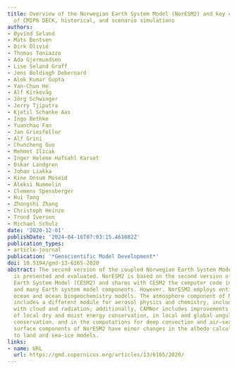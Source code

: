 ```yaml
---
title: Overview of the Norwegian Earth System Model (NorESM2) and key climate response
  of CMIP6 DECK, historical, and scenario simulations
authors:
- Øyvind Seland
- Mats Bentsen
- Dirk Olivié
- Thomas Toniazzo
- Ada Gjermundsen
- Lise Seland Graff
- Jens Boldingh Debernard
- Alok Kumar Gupta
- Yan-Chun He
- Alf Kirkevåg
- Jörg Schwinger
- Jerry Tjiputra
- Kjetil Schanke Aas
- Ingo Bethke
- Yuanchao Fan
- Jan Griesfeller
- Alf Grini
- Chuncheng Guo
- Mehmet Ilicak
- Inger Helene Hafsahl Karset
- Oskar Landgren
- Johan Liakka
- Kine Onsum Moseid
- Aleksi Nummelin
- Clemens Spensberger
- Hui Tang
- Zhongshi Zhang
- Christoph Heinze
- Trond Iversen
- Michael Schulz
date: '2020-12-01'
publishDate: '2024-04-16T07:03:15.461682Z'
publication_types:
- article-journal
publication: '*Geoscientific Model Development*'
doi: 10.5194/gmd-13-6165-2020
abstract: The second version of the coupled Norwegian Earth System Model (NorESM2)
  is presented and evaluated. NorESM2 is based on the second version of the Community
  Earth System Model (CESM2) and shares with CESM2 the computer code infrastructure
  and many Earth system model components. However, NorESM2 employs entirely different
  ocean and ocean biogeochemistry models. The atmosphere component of NorESM2 (CAM-Nor)
  includes a different module for aerosol physics and chemistry, including interactions
  with cloud and radiation; additionally, CAMNor includes improvements in the formulation
  of local dry and moist energy conservation, in local and global angular momentum
  conservation, and in the computations for deep convection and air–sea ﬂuxes. The
  surface components of NorESM2 have minor changes in the albedo calculations and
  to land and sea-ice models.
links:
- name: URL
  url: https://gmd.copernicus.org/articles/13/6165/2020/
---
```

